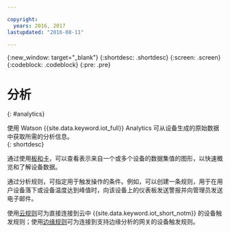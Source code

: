 ```yaml
---

copyright:
  years: 2016, 2017
lastupdated: "2016-08-11"

---
```


{:new_window: target="\_blank"}
{:shortdesc: .shortdesc}
{:screen: .screen}
{:codeblock: .codeblock}
{:pre: .pre}


# 分析
{: #analytics}  

使用 Watson {{site.data.keyword.iot_full}} Analytics 可从设备生成的原始数据中获取所需的分析信息。  
{: shortdesc}

通过使用[板和卡](data_visualization.html)，可以查看表示来自一个或多个设备的数据集值的图形，以快速概览和了解设备数据。

通过分析规则，可指定用于触发操作的条件。例如，可以创建一条规则，用于在用户设备落下或设备温度达到峰值时，向该设备上的仪表板发送警报并向管理员发送电子邮件。

使用[云规则](cloud_analytics.html)可为直接连接到云中 {{site.data.keyword.iot_short_notm}} 的设备触发规则；使用[边缘规则](edge_analytics.html)可为连接到支持边缘分析的网关的设备触发规则。
